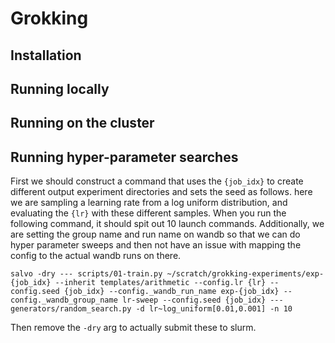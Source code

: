 # Grokking

## Installation

## Running locally

## Running on the cluster

## Running hyper-parameter searches


First we should construct a command that uses the `{job_idx}` to create different output experiment directories and sets the seed as follows. here we are sampling a learning rate from a log uniform distribution, and evaluating the `{lr}` with these different samples. When you run the following command, it should spit out 10 launch commands. Additionally, we are setting the group name and run name on wandb so that we can do hyper parameter sweeps and then not have an issue with mapping the config to the actual wandb runs on there.

`salvo -dry --- scripts/01-train.py ~/scratch/grokking-experiments/exp-{job_idx} --inherit templates/arithmetic --config.lr {lr} --config.seed {job_idx} --config._wandb_run_name exp-{job_idx} --config._wandb_group_name lr-sweep --config.seed {job_idx} --- generators/random_search.py -d lr~log_uniform[0.01,0.001] -n 10`

Then remove the `-dry` arg to actually submit these to slurm.
